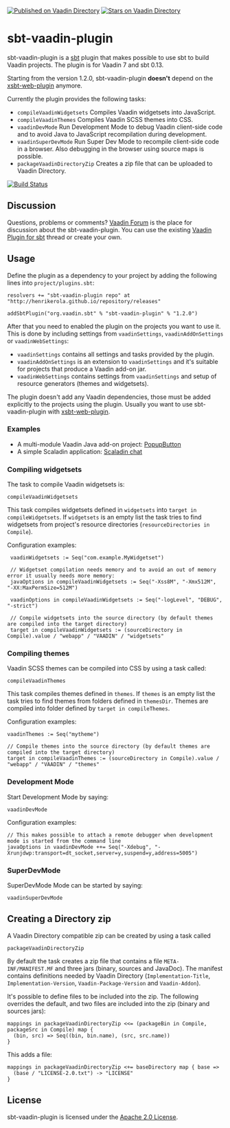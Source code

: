 [![Published on Vaadin  Directory](https://img.shields.io/badge/Vaadin%20Directory-published-00b4f0.svg)](https://vaadin.com/directory/component/sbt-vaadin-plugin)
[![Stars on Vaadin Directory](https://img.shields.io/vaadin-directory/star/sbt-vaadin-plugin.svg)](https://vaadin.com/directory/component/sbt-vaadin-plugin)

# sbt-vaadin-plugin

sbt-vaadin-plugin is a [sbt](http://www.scala-sbt.org/) plugin that makes possible to use sbt to build Vaadin projects. The plugin is for Vaadin 7 and sbt 0.13.

Starting from the version 1.2.0, sbt-vaadin-plugin **doesn't** depend on the [xsbt-web-plugin](https://github.com/JamesEarlDouglas/xsbt-web-plugin) anymore.

Currently the plugin provides the following tasks:

 * `compileVaadinWidgetsets` Compiles Vaadin widgetsets into JavaScript.
 * `compileVaadinThemes` Compiles Vaadin SCSS themes into CSS.
 * `vaadinDevMode` Run Development Mode to debug Vaadin client-side code and to avoid Java to JavaScript recompilation during development.
 * `vaadinSuperDevMode` Run Super Dev Mode to recompile client-side code in a browser. Also debugging in the browser using source maps is possible.
 * `packageVaadinDirectoryZip` Creates a zip file that can be uploaded to Vaadin Directory.

[![Build Status](https://travis-ci.org/henrikerola/sbt-vaadin-plugin.png?branch=master)](https://travis-ci.org/henrikerola/sbt-vaadin-plugin)

## Discussion

Questions, problems or comments? [Vaadin Forum](https://vaadin.com/forum) is the place for discussion about the sbt-vaadin-plugin. You can use the existing [Vaadin Plugin for sbt](https://vaadin.com/forum#!/thread/4320612) thread or create your own.

## Usage

Define the plugin as a dependency to your project by adding the following lines into `project/plugins.sbt`:

    resolvers += "sbt-vaadin-plugin repo" at "http://henrikerola.github.io/repository/releases"

    addSbtPlugin("org.vaadin.sbt" % "sbt-vaadin-plugin" % "1.2.0")
    
After that you need to enabled the plugin on the projects you want to use it. This is done by including settings from `vaadinSettings`, `vaadinAddOnSettings` or `vaadinWebSettings`:

 * `vaadinSettings` contains all settings and tasks provided by the plugin.
 * `vaadinAddOnSettings` is an extension to `vaadinSettings` and it's suitable for projects that produce a Vaadin add-on jar.
 * `vaadinWebSettings` contains settings from `vaadinSettings` and setup of resource generators (themes and widgetsets).


The plugin doesn't add any Vaadin dependencies, those must be added explicitly to the projects using the plugin. Usually you want to use sbt-vaadin-plugin with [xsbt-web-plugin](https://github.com/JamesEarlDouglas/xsbt-web-plugin).

### Examples

 * A multi-module Vaadin Java add-on project: [PopupButton](https://github.com/henrikerola/PopupButton)
 * A simple Scaladin application: [Scaladin chat](https://github.com/henrikerola/scaladin-chat/tree/scaladin-3.0)


### Compiling widgetsets

The task to compile Vaadin widgetsets is:

    compileVaadinWidgetsets
    
This task compiles widgetsets defined in `widgetsets` into `target in compileWidgetsets`. If `widgetsets` is an empty list the task tries to find widgetsets from project's resource directories (`resourceDirectories in Compile`).

Configuration examples:

     vaadinWidgetsets := Seq("com.example.MyWidgetset")

     // Widgetset compilation needs memory and to avoid an out of memory error it usually needs more memory:
     javaOptions in compileVaadinWidgetsets := Seq("-Xss8M", "-Xmx512M", "-XX:MaxPermSize=512M")
     
     vaadinOptions in compileVaadinWidgetsets := Seq("-logLevel", "DEBUG", "-strict")
     
     // Compile widgetsets into the source directory (by default themes are compiled into the target directory)
     target in compileVaadinWidgetsets := (sourceDirectory in Compile).value / "webapp" / "VAADIN" / "widgetsets"

### Compiling themes

Vaadin SCSS themes can be compiled into CSS by using a task called:

    compileVaadinThemes

This task compiles themes defined in `themes`. If `themes` is an empty list the task tries to find themes from folders defined in `themesDir`. Themes are compiled into folder defined by `target in compileThemes`.

Configuration examples:

    vaadinThemes := Seq("mytheme")

    // Compile themes into the source directory (by default themes are compiled into the target directory)
    target in compileVaadinThemes := (sourceDirectory in Compile).value / "webapp" / "VAADIN" / "themes"


### Development Mode

Start Development Mode by saying:

    vaadinDevMode
    

Configuration examples:

	// This makes possible to attach a remote debugger when development mode is started from the command line
    javaOptions in vaadinDevMode ++= Seq("-Xdebug", "-Xrunjdwp:transport=dt_socket,server=y,suspend=y,address=5005")


### SuperDevMode

SuperDevMode Mode can be started by saying:

    vaadinSuperDevMode


## Creating a Directory zip

A Vaadin Directory compatible zip can be created by using a task called

    packageVaadinDirectoryZip

By default the task creates a zip file that contains a file `META-INF/MANIFEST.MF` and three jars (binary, sources and JavaDoc). The manifest contains definitions needed by Vaadin Directory (`Implementation-Title`, 
`Implementation-Version`, `Vaadin-Package-Version` and `Vaadin-Addon`).

It's possible to define files to be included into the zip. The following overrides the default, and two files are included into the zip (binary and sources jars):

    mappings in packageVaadinDirectoryZip <<= (packageBin in Compile, packageSrc in Compile) map {
      (bin, src) => Seq((bin, bin.name), (src, src.name))
    }

This adds a file:

    mappings in packageVaadinDirectoryZip <+= baseDirectory map { base =>
      (base / "LICENSE-2.0.txt") -> "LICENSE"
    }

## License

sbt-vaadin-plugin is licensed under the [Apache 2.0 License](http://www.apache.org/licenses/LICENSE-2.0.html).
